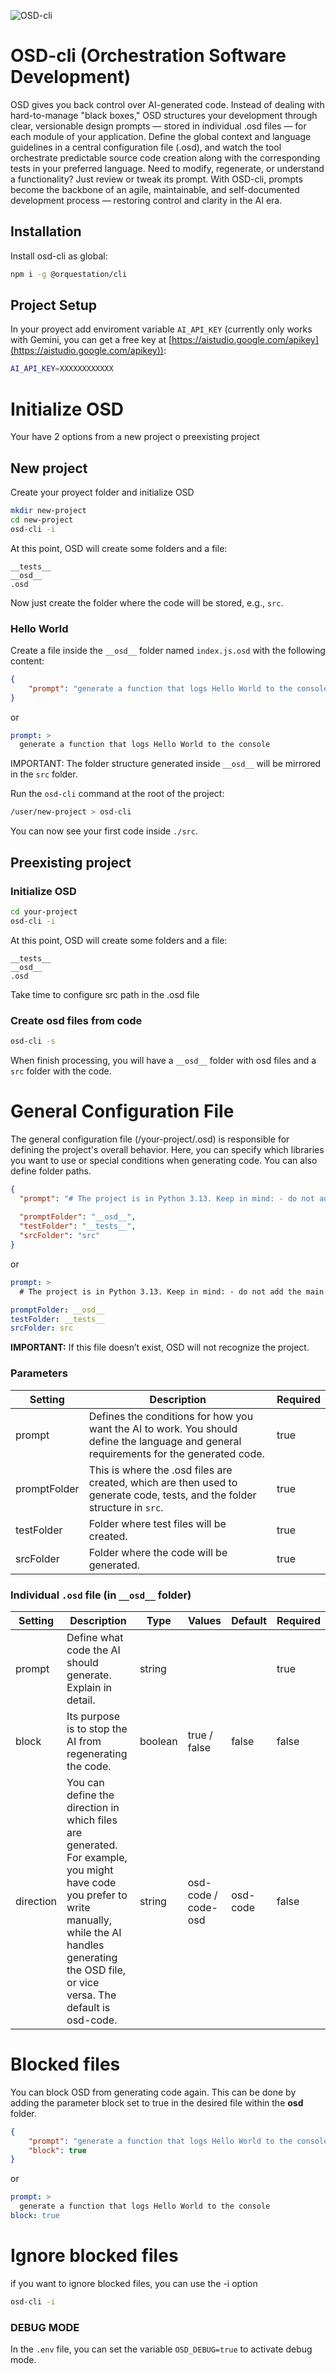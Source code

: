 ![OSD-cli](https://github.com/nardote/osd-cli/blob/main/assets/logo.png "OSD-cli Logo")

# OSD-cli (Orchestration Software Development)

OSD gives you back control over AI-generated code. Instead of dealing with hard-to-manage "black boxes," OSD structures your development through clear, versionable design prompts — stored in individual .osd files — for each module of your application. Define the global context and language guidelines in a central configuration file (.osd), and watch the tool orchestrate predictable source code creation along with the corresponding tests in your preferred language. Need to modify, regenerate, or understand a functionality? Just review or tweak its prompt. With OSD-cli, prompts become the backbone of an agile, maintainable, and self-documented development process — restoring control and clarity in the AI era.

## Installation
Install osd-cli as global:

```bash
npm i -g @orquestation/cli
```

## Project Setup

In your proyect add enviroment variable `AI_API_KEY` (currently only works with Gemini, you can get a free key at [https://aistudio.google.com/apikey](https://aistudio.google.com/apikey)):

```bash
AI_API_KEY=XXXXXXXXXXXX
```

# Initialize OSD 
Your have 2 options from a new project o preexisting project

## New project
Create your proyect folder and initialize OSD

```bash
mkdir new-project
cd new-project
osd-cli -i
```

At this point, OSD will create some folders and a file:

```
__tests__
__osd__
.osd
```

Now just create the folder where the code will be stored, e.g., `src`.

### Hello World

Create a file inside the `__osd__` folder named `index.js.osd` with the following content:

```json
{
    "prompt": "generate a function that logs Hello World to the console"
}
```
or
```yaml
prompt: >
  generate a function that logs Hello World to the console
```

IMPORTANT: The folder structure generated inside `__osd__` will be mirrored in the `src` folder.

Run the `osd-cli` command at the root of the project:

```bash
/user/new-project > osd-cli
```

You can now see your first code inside `./src`.

## Preexisting project
### Initialize OSD
```bash
cd your-project
osd-cli -i
```
At this point, OSD will create some folders and a file:

```
__tests__
__osd__
.osd
```

Take time to configure src path in the .osd file

### Create osd files from code
```bash
osd-cli -s
```

When finish processing, you will have a `__osd__` folder with osd files and a `src` folder with the code.



# General Configuration File

The general configuration file (/your-project/.osd) is responsible for defining the project's overall behavior. Here, you can specify which libraries you want to use or special conditions when generating code. You can also define folder paths.

```json
{
  "prompt": "# The project is in Python 3.13. Keep in mind: - do not add the main entry point to each file",
  
  "promptFolder": "__osd__",
  "testFolder": "__tests__",
  "srcFolder": "src"
}
```
or
```yaml
prompt: >
  # The project is in Python 3.13. Keep in mind: - do not add the main entry point to each file

promptFolder: __osd__
testFolder: __tests__
srcFolder: src
```

**IMPORTANT:** If this file doesn’t exist, OSD will not recognize the project.

### Parameters

| Setting      | Description| Required |
| ------------ | ------------ | ------------ |
| prompt       | Defines the conditions for how you want the AI to work. You should define the language and general requirements for the generated code. | true |
| promptFolder | This is where the .osd files are created, which are then used to generate code, tests, and the folder structure in `src`. | true |
| testFolder   | Folder where test files will be created. | true |
| srcFolder    | Folder where the code will be generated. | true |



### Individual `.osd` file (in `__osd__` folder)

| Setting      | Description  | Type | Values | Default | Required |
| ------------ | ------------ | ------------ | ------------ | ------------ | ------------ |
| prompt       | Define what code the AI should generate. Explain in detail. | string |  |  | true |
| block | Its purpose is to stop the AI from regenerating the code. | boolean | true / false | false | false |
| direction   | You can define the direction in which files are generated. For example, you might have code you prefer to write manually, while the AI handles generating the OSD file, or vice versa. The default is osd-code. | string | osd-code / code-osd | osd-code | false |


# Blocked files

You can block OSD from generating code again. This can be done by adding the parameter block set to true in the desired file within the __osd__ folder.

```json
{
    "prompt": "generate a function that logs Hello World to the console",
    "block": true
}
```
or
```yaml
prompt: >
  generate a function that logs Hello World to the console
block: true
```

# Ignore blocked files
if you want to ignore blocked files, you can use the -i option
```bash
osd-cli -i
```

### DEBUG MODE

In the `.env` file, you can set the variable `OSD_DEBUG=true` to activate debug mode.
